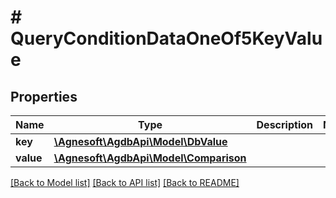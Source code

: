 # # QueryConditionDataOneOf5KeyValue

## Properties

Name | Type | Description | Notes
------------ | ------------- | ------------- | -------------
**key** | [**\Agnesoft\\AgdbApi\Model\DbValue**](DbValue.md) |  |
**value** | [**\Agnesoft\\AgdbApi\Model\Comparison**](Comparison.md) |  |

[[Back to Model list]](../../README.md#models) [[Back to API list]](../../README.md#endpoints) [[Back to README]](../../README.md)
